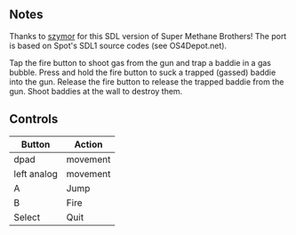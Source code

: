 ## Notes

Thanks to [szymor](https://github.com/szymor/methane-sdl) for this SDL version of Super Methane Brothers!
The port is based on Spot's SDL1 source codes (see OS4Depot.net).

Tap the fire button to shoot gas from the gun and trap a baddie in a gas bubble.
Press and hold the fire button to suck a trapped (gassed) baddie into the gun.
Release the fire button to release the trapped baddie from the gun.
Shoot baddies at the wall to destroy them.

## Controls

| Button | Action |
|--|--| 
|dpad|movement|
|left analog|movement|
|A|Jump|
|B|Fire|
|Select|Quit|


